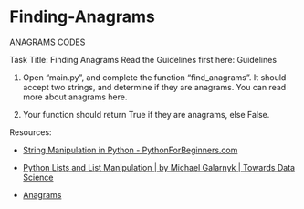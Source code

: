 # Finding-Anagrams
 ANAGRAMS CODES
 
 Task Title: Finding Anagrams
Read the Guidelines first here: Guidelines
 
1.  Open “main.py”, and complete the function “find_anagrams”. It should accept two strings,
 and determine if they are anagrams. You can read more about anagrams here.

2.  Your function should return True  if they are anagrams, else  False.


Resources:
<ul>
 <li><p><a href="https://www.pythonforbeginners.com/basics/string-manipulation-in-python">String Manipulation in Python - PythonForBeginners.com</p></li>
 <li><p><a href="https://towardsdatascience.com/python-basics-6-lists-and-list-manipulation-a56be62b1f95">Python Lists and List Manipulation | by Michael Galarnyk | Towards Data Science</p></li>
 <li><p><a href="https://www.grammar-monster.com/glossary/anagrams.htm">Anagrams</p></li>
</ul>


